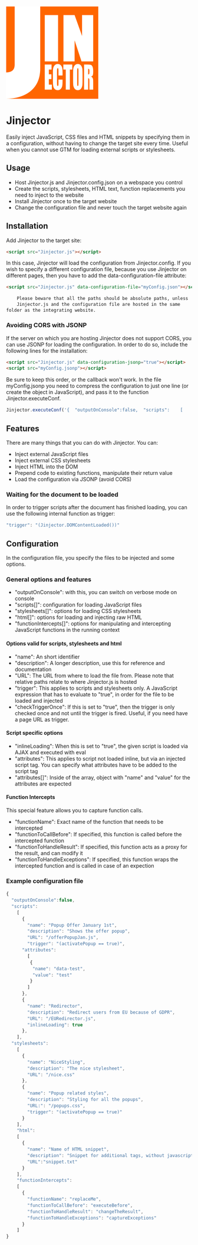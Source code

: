 ![alt text](https://github.com/vneri/Jinjector/blob/master/Jinjector_logo_small.png?raw "Jinjector")
# Jinjector
Easily inject JavaScript, CSS files and HTML snippets by specifying them in a configuration, without having to change the target site every time.
Useful when you cannot use GTM for loading external scripts or stylesheets.

## Usage
- Host Jinjector.js and Jinjector.config.json on a webspace you control
- Create the scripts, stylesheets, HTML text, function replacements you need to inject to the website
- Install Jinjector once to the target website
- Change the configuration file and never touch the target website again

## Installation
Add Jinjector to the target site:
```html
<script src="Jinjector.js"></script>
```

In this case, Jinjector will load the configuration from Jinjector.config.
If you wish to specify a different configuration file, because you use Jinjector on different pages, then you have to add the data-configuration-file attribute:
```html
<script src="Jinjector.js" data-configuration-file="myConfig.json"></script>
```
        Please beware that all the paths should be absolute paths, unless 
        Jinjector.js and the configuration file are hosted in the same folder as the integrating website.

### Avoiding CORS with JSONP
If the server on which you are hosting Jinjector does not support CORS, you can use JSONP for loading the configuration.
In order to do so, include the following lines for the installation:
```html
<script src="Jinjector.js" data-configuration-jsonp="true"></script>
<script src="myConfig.jsonp"></script>
```
Be sure to keep this order, or the callback won't work.
In the file myConfig.jsonp you need to compress the configuration to just one line (or create the object in JavaScript), and pass it to the function Jinjector.executeConf.
```javascript
Jinjector.executeConf('{  "outputOnConsole":false,  "scripts":    [      {        "name": "Popup Offer January 1st",        "description": "Shows the offer popup",        "URL": "/offerPopupJan.js",        "trigger": "(activatePopup == true)"      },      {        "name": "Redirector",        "description": "Redirect users from EU because of GDPR",        "URL": "/EURedirector.js"      },    ],  "stylesheets":    [      {        "name": "NiceStyling",        "description": "The nice stylesheet",        "URL": "/nice.css"      },      {        "name": "Popup related styles",        "description": "Styling for all the popups",        "URL:": "/popups.css",        "trigger": "(activatePopup == true)"      }    ]}');
```

## Features
There are many things that you can do with Jinjector. You can:
- Inject external JavaScript files
- Inject external CSS stylesheets
- Inject HTML into the DOM
- Prepend code to existing functions, manipulate their return value
- Load the configuration via JSONP (avoid CORS)

### Waiting for the document to be loaded
In order to trigger scripts after the document has finished loading, you can use the following internal function as trigger:
```javascript
"trigger": "(Jinjector.DOMContentLoaded())"
```

## Configuration
In the configuration file, you specify the files to be injected and some options.

### General options and features
- "outputOnConsole": with this, you can switch on verbose mode on console
- "scripts[]": configuration for loading JavaScript files
- "stylesheets[]": options for loading CSS stylesheets
- "html[]": options for loading and injecting raw HTML
- "functionIntercepts[]": options for manipulating and intercepting JavaScript functions in the running context

#### Options valid for scripts, stylesheets and html
- "name": An short identifier
- "description": A longer description, use this for reference and documentation
- "URL": The URL from where to load the file from. Please note that relative paths relate to where Jinjector.js is hosted
- "trigger": This applies to scripts and stylesheets only. A JavaScript expression that has to evaluate to "true", in order for the file to be loaded and injected
- "checkTriggerOnce": If this is set to "true", then the trigger is only checked once and not until the trigger is fired. Useful, if you need have a page URL as trigger.

#### Script specific options
- "inlineLoading": When this is set to "true", the given script is loaded via AJAX and executed with eval
- "attributes": This applies to script not loaded inline, but via an injected script tag. You can specify what attributes have to be added to the script tag
- "attributes[]": Inside of the array, object with "name" and "value" for the attributes are expected

#### Function Intercepts
This special feature allows you to capture function calls.
- "functionName": Exact name of the function that needs to be intercepted
- "functionToCallBefore": If specified, this function is called before the intercepted function
- "functionToHandleResult": If specified, this function acts as a proxy for the result, and can modify it
- "functionToHandleExceptions": If specified, this function wraps the intercepted function and is called in case of an expection

### Example configuration file
```javascript
{
  "outputOnConsole":false,
  "scripts":
    [
      {
        "name": "Popup Offer January 1st",
        "description": "Shows the offer popup",
        "URL": "/offerPopupJan.js",
        "trigger": "(activatePopup == true)",
	  "attributes":
		[
		 {				
		  "name": "data-test",
		  "value": "test"
		 }
		]
      },
      {
        "name": "Redirector",
        "description": "Redirect users from EU because of GDPR",
        "URL": "/EURedirector.js",
        "inlineLoading": true
      },
    ],
  "stylesheets":
    [
      {
        "name": "NiceStyling",
        "description": "The nice stylesheet",
        "URL": "/nice.css"
      },
      {
        "name": "Popup related styles",
        "description": "Styling for all the popups",
        "URL:": "/popups.css",
        "trigger": "(activatePopup == true)"
      }
    ],
    "html":
    [
      {
        "name": "Name of HTML snippet",
        "description": "Snippet for additional tags, without javascript",
        "URL":"snippet.txt"
	  }
	],
    "functionIntercepts":
	[
	  {
		"functionName": "replaceMe",
		"functionToCallBefore": "executeBefore",
		"functionToHandleResult": "changeTheResult",
		"functionToHandleExceptions": "captureExceptions"
      }
	]
}
```

